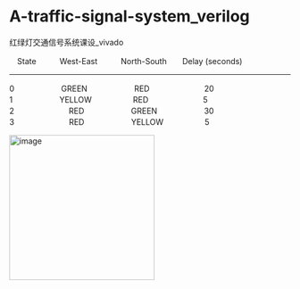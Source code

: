 # A-traffic-signal-system_verilog
红绿灯交通信号系统课设_vivado

　State　　　West-East　　　North-South　　Delay (seconds)
 ____
 
  0　　　　　　GREEN　　　　　　RED　　　　　　　20             
  1　　　　　　YELLOW　　　　　 RED　　　　　　　5                    
  2　　　　　　　RED　　　　　　GREEN　　　　　　30                 
  3　　　　　　　RED　　　　　　YELLOW　　　　　 5
  
<img width="260" alt="image" src="https://user-images.githubusercontent.com/81012525/211134455-2d9f1eee-fed9-4fdd-a9de-60b7737ac648.png">

